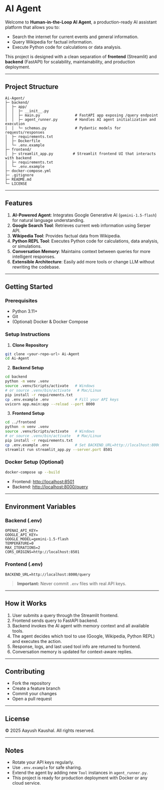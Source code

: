 # AI Agent

Welcome to **Human-in-the-Loop AI Agent**, a production-ready AI assistant platform that allows you to:

* Search the internet for current events and general information.
* Query Wikipedia for factual information.
* Execute Python code for calculations or data analysis.

This project is designed with a clean separation of **frontend** (Streamlit) and **backend** (FastAPI) for scalability, maintainability, and production deployment.

---

## Project Structure

```
Ai-Agent/
├─ backend/
│  ├─ app/
│  │  ├─ __init__.py
│  │  ├─ main.py                # FastAPI app exposing /query endpoint
│  │  ├─ agent_runner.py        # Handles AI agent initialization and execution
│  │  └─ schemas.py             # Pydantic models for requests/responses
│  ├─ requirements.txt
│  ├─ Dockerfile
│  └─ .env.example
├─ frontend/
│  ├─ streamlit_app.py         # Streamlit frontend UI that interacts with backend
│  ├─ requirements.txt
│  └─ .env.example
├─ docker-compose.yml
├─ .gitignore
├─ README.md
└─ LICENSE
```

---

## Features

1. **AI-Powered Agent**: Integrates Google Generative AI (`gemini-1.5-flash`) for natural language understanding.
2. **Google Search Tool**: Retrieves current web information using Serper API.
3. **Wikipedia Tool**: Provides factual data from Wikipedia.
4. **Python REPL Tool**: Executes Python code for calculations, data analysis, or simulations.
5. **Conversation Memory**: Maintains context between queries for more intelligent responses.
6. **Extensible Architecture**: Easily add more tools or change LLM without rewriting the codebase.

---

## Getting Started

### Prerequisites

* Python 3.11+
* Git
* (Optional) Docker & Docker Compose

### Setup Instructions

1. **Clone Repository**

```bash
git clone <your-repo-url> Ai-Agent
cd Ai-Agent
```

2. **Backend Setup**

```bash
cd backend
python -m venv .venv
source .venv/Scripts/activate   # Windows
# or source .venv/bin/activate   # Mac/Linux
pip install -r requirements.txt
cp .env.example .env            # Fill your API keys
uvicorn app.main:app --reload --port 8000
```

3. **Frontend Setup**

```bash
cd ../frontend
python -m venv .venv
source .venv/Scripts/activate   # Windows
# or source .venv/bin/activate   # Mac/Linux
pip install -r requirements.txt
cp .env.example .env            # Set BACKEND_URL=http://localhost:8000/query
streamlit run streamlit_app.py --server.port 8501
```

### Docker Setup (Optional)

```bash
docker-compose up --build
```

* Frontend: [http://localhost:8501](http://localhost:8501)
* Backend: [http://localhost:8000/query](http://localhost:8000/query)

---

## Environment Variables

### Backend (.env)

```
OPENAI_API_KEY=
GOOGLE_API_KEY=
GOOGLE_MODEL=gemini-1.5-flash
TEMPERATURE=0
MAX_ITERATIONS=2
CORS_ORIGINS=http://localhost:8501
```

### Frontend (.env)

```
BACKEND_URL=http://localhost:8000/query
```

> **Important:** Never commit `.env` files with real API keys.

---

## How it Works

1. User submits a query through the Streamlit frontend.
2. Frontend sends query to FastAPI backend.
3. Backend invokes the AI agent with memory context and all available tools.
4. The agent decides which tool to use (Google, Wikipedia, Python REPL) and executes the action.
5. Response, logs, and last used tool info are returned to frontend.
6. Conversation memory is updated for context-aware replies.

---

## Contributing

* Fork the repository
* Create a feature branch
* Commit your changes
* Open a pull request

---

## License

© 2025 Aayush Kaushal. All rights reserved.

---

## Notes

* Rotate your API keys regularly.
* Use `.env.example` for safe sharing.
* Extend the agent by adding new `Tool` instances in `agent_runner.py`.
* This project is ready for production deployment with Docker or any cloud service.
